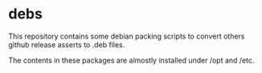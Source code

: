 # debs

This repository contains some debian packing scripts
to convert others github release asserts to .deb files.

The contents in these packages are almostly installed under /opt and /etc.
